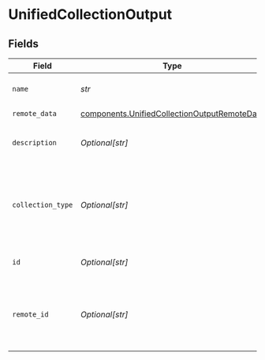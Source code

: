 # UnifiedCollectionOutput


## Fields

| Field                                                                                                        | Type                                                                                                         | Required                                                                                                     | Description                                                                                                  |
| ------------------------------------------------------------------------------------------------------------ | ------------------------------------------------------------------------------------------------------------ | ------------------------------------------------------------------------------------------------------------ | ------------------------------------------------------------------------------------------------------------ |
| `name`                                                                                                       | *str*                                                                                                        | :heavy_check_mark:                                                                                           | The name of the collection                                                                                   |
| `remote_data`                                                                                                | [components.UnifiedCollectionOutputRemoteData](../../models/components/unifiedcollectionoutputremotedata.md) | :heavy_check_mark:                                                                                           | N/A                                                                                                          |
| `description`                                                                                                | *Optional[str]*                                                                                              | :heavy_minus_sign:                                                                                           | The description of the collection                                                                            |
| `collection_type`                                                                                            | *Optional[str]*                                                                                              | :heavy_minus_sign:                                                                                           | The type of the collection. Authorized values are either PROJECT or LIST                                     |
| `id`                                                                                                         | *Optional[str]*                                                                                              | :heavy_minus_sign:                                                                                           | The uuid of the collection                                                                                   |
| `remote_id`                                                                                                  | *Optional[str]*                                                                                              | :heavy_minus_sign:                                                                                           | The id of the collection in the context of the 3rd Party                                                     |